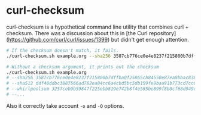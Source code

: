 # curl-checksum

curl-checksum is a hypothetical command line utility that combines curl +
checksum. There was a discussion about this in [the Curl repository]
(https://github.com/curl/curl/issues/1399) but didn't get enough attention.

```bash
# If the checksum doesn't match, it fails.
./curl-checksum.sh example.org --sha256 3587cb776ce0e4e8237f215800b7dffba0f25865cb84550e87ea8bbac838c423

# Without a checksum argument, it prints out the checksum
./curl-checksum.sh example.org
# --sha256 3587cb776ce0e4e8237f215800b7dffba0f25865cb84550e87ea8bbac838c423
# --sha512 ddf40ddbc3887566ad782ea04cc6a4cbd5bc5db159fe9baa91b773cd7cc0c30498efdfb9fe7524ec1c2ded1e8513544c5a6703e0785d0bfd6aeca4be603701ff
# --whirlpoolsum 3257ceb9b59847f225ebb819e742b8f4e585be899f8b8cf68d949c3c070a2d6c05f910e7af86c012346d1d73f7696819508bf2b88b7b1a16ec2e36dd78005574
# --...
```

Also it correctly take account `-o` and `-O` options.
